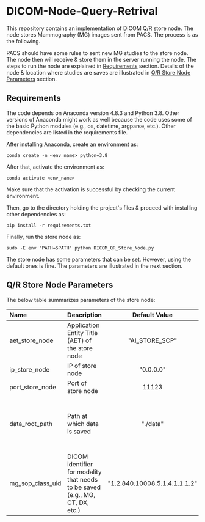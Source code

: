 # DICOM-Node-Query-Retrival
This repository contains an implementation of DICOM Q/R store node. The node stores Mammography (MG) images sent from PACS. The process is as the following. 

PACS should have some rules to sent new MG studies to the store node. The node then will receive & store them in the server running the node. The steps to run the node are explained in [Requirements](##Requirements) section. Details of the node & location where studies are saves are illustrated in [Q/R Store Node Parameters](##Q/R-Store-Node-Parameters) section.

## Requirements
The code depends on Anaconda version 4.8.3 and Python 3.8. Other versions of Anaconda might work as well because the code uses some of the basic Python modules (e.g., os, datetime, argparse, etc.). Other dependencies are listed in the requirements file.

After installing Anaconda, create an environment as:
```
conda create -n <env_name> python=3.8
```

After that, activate the environment as:
```
conda activate <env_name>
```

Make sure that the activation is successful by checking the current environment.

Then, go to the directory holding the project's files & proceed with installing other dependencies as:
```
pip install -r requirements.txt
```

Finally, run the store node as:
```
sudo -E env "PATH=$PATH" python DICOM_QR_Store_Node.py
```
The store node has some parameters that can be set. However, using the default ones is fine. The parameters are illustrated in the next section.

## Q/R Store Node Parameters
The below table summarizes parameters of the store node:

| Name | Description | Default Value | Comment |
|:-------------|:-------------|:-----:|:-----|
| aet_store_node | Application Entity Title (AET) of the store node | "AI_STORE_SCP" | - |
| ip_store_node | IP of store node | "0.0.0.0" | - |
| port_store_node | Port of store node | 11123 | - |
| data_root_path | Path at which data is saved | "./data"| The program will create the folder if it does not exist |
| mg_sop_class_uid | DICOM identifier for modality that needs to be saved (e.g., MG, CT, DX, etc.) | "1.2.840.10008.5.1.4.1.1.1.2" | This's the SOP Class UID for MG |
